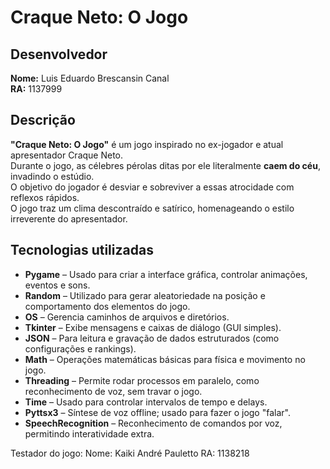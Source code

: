 # Craque Neto: O Jogo

## Desenvolvedor

**Nome:** Luis Eduardo Brescansin Canal  
**RA:** 1137999

## Descrição

**"Craque Neto: O Jogo"** é um jogo inspirado no ex-jogador e atual apresentador Craque Neto.  
Durante o jogo, as célebres pérolas ditas por ele literalmente **caem do céu**, invadindo o estúdio.  
O objetivo do jogador é desviar e sobreviver a essas atrocidade com reflexos rápidos.  
O jogo traz um clima descontraído e satírico, homenageando o estilo irreverente do apresentador.

## Tecnologias utilizadas

- **Pygame** – Usado para criar a interface gráfica, controlar animações, eventos e sons.
- **Random** – Utilizado para gerar aleatoriedade na posição e comportamento dos elementos do jogo.
- **OS** – Gerencia caminhos de arquivos e diretórios.
- **Tkinter** – Exibe mensagens e caixas de diálogo (GUI simples).
- **JSON** – Para leitura e gravação de dados estruturados (como configurações e rankings).
- **Math** – Operações matemáticas básicas para física e movimento no jogo.
- **Threading** – Permite rodar processos em paralelo, como reconhecimento de voz, sem travar o jogo.
- **Time** – Usado para controlar intervalos de tempo e delays.
- **Pyttsx3** – Síntese de voz offline; usado para fazer o jogo "falar".
- **SpeechRecognition** – Reconhecimento de comandos por voz, permitindo interatividade extra.


Testador do jogo:
Nome: Kaiki André Pauletto
RA: 1138218